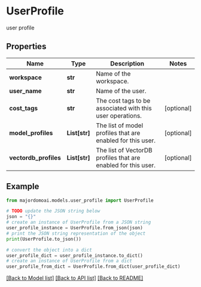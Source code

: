 # UserProfile

user profile

## Properties

Name | Type | Description | Notes
------------ | ------------- | ------------- | -------------
**workspace** | **str** | Name of the workspace. | 
**user_name** | **str** | Name of the user. | 
**cost_tags** | **str** | The cost tags to be associated with this user operations. | [optional] 
**model_profiles** | **List[str]** | The list of model profiles that are enabled for this user. | [optional] 
**vectordb_profiles** | **List[str]** | The list of VectorDB profiles that are enabled for this user. | [optional] 

## Example

```python
from majordomoai.models.user_profile import UserProfile

# TODO update the JSON string below
json = "{}"
# create an instance of UserProfile from a JSON string
user_profile_instance = UserProfile.from_json(json)
# print the JSON string representation of the object
print(UserProfile.to_json())

# convert the object into a dict
user_profile_dict = user_profile_instance.to_dict()
# create an instance of UserProfile from a dict
user_profile_from_dict = UserProfile.from_dict(user_profile_dict)
```
[[Back to Model list]](../README.md#documentation-for-models) [[Back to API list]](../README.md#documentation-for-api-endpoints) [[Back to README]](../README.md)


